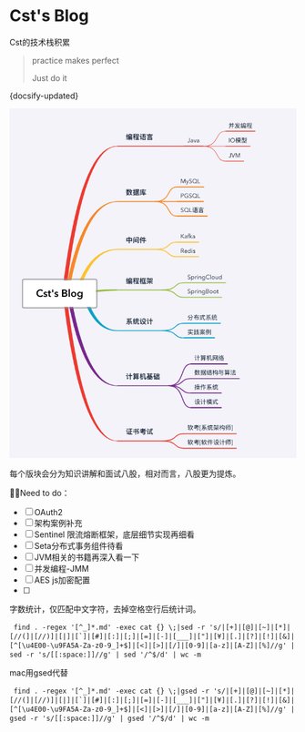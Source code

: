 # Cst's Blog

Cst的技术栈积累

> practice makes perfect
>
> Just do it 

{docsify-updated}

![image-20230813151249565](README.assets/image-20230813151249565.png)

每个版块会分为知识讲解和面试八股，相对而言，八股更为提炼。





🙈🙈Need to do：

- [ ] OAuth2
- [ ] 架构案例补充
- [ ] Sentinel 限流熔断框架，底层细节实现再细看
- [ ] Seta分布式事务组件待看
- [ ] JVM相关的书籍再深入看一下 
- [ ] 并发编程-JMM
- [ ] AES js加密配置
- [ ] 



字数统计，仅匹配中文字符，去掉空格空行后统计词。

```shell
 find . -regex '[^_]*.md' -exec cat {} \;|sed -r 's/|[+]|[@]|[~]|[*]|[//(]|[//)]|[|]|[`]|[#]|[:]|[;]|[=]|[-]|[___]|["]|[¥]|[.]|[?]|[!]|[&]|[^[\u4E00-\u9FA5A-Za-z0-9_]+$]|[<]|[>]|[/]|[0-9]|[a-z]|[A-Z]|[%]//g' | sed -r 's/[[:space:]]//g' | sed '/^$/d' | wc -m
```
mac用gsed代替
```shell 
 find . -regex '[^_]*.md' -exec cat {} \;|gsed -r 's/|[+]|[@]|[~]|[*]|[//(]|[//)]|[|]|[`]|[#]|[:]|[;]|[=]|[-]|[___]|["]|[¥]|[.]|[?]|[!]|[&]|[^[\u4E00-\u9FA5A-Za-z0-9_]+$]|[<]|[>]|[/]|[0-9]|[a-z]|[A-Z]|[%]//g' | gsed -r 's/[[:space:]]//g' | gsed '/^$/d' | wc -m
```



